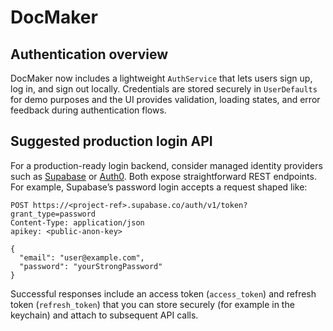 # DocMaker

## Authentication overview

DocMaker now includes a lightweight `AuthService` that lets users sign up, log in, and sign out locally. Credentials are stored securely in `UserDefaults` for demo purposes and the UI provides validation, loading states, and error feedback during authentication flows.

## Suggested production login API

For a production-ready login backend, consider managed identity providers such as [Supabase](https://supabase.com) or [Auth0](https://auth0.com). Both expose straightforward REST endpoints. For example, Supabase’s password login accepts a request shaped like:

```http
POST https://<project-ref>.supabase.co/auth/v1/token?grant_type=password
Content-Type: application/json
apikey: <public-anon-key>

{
  "email": "user@example.com",
  "password": "yourStrongPassword"
}
```

Successful responses include an access token (`access_token`) and refresh token (`refresh_token`) that you can store securely (for example in the keychain) and attach to subsequent API calls.
